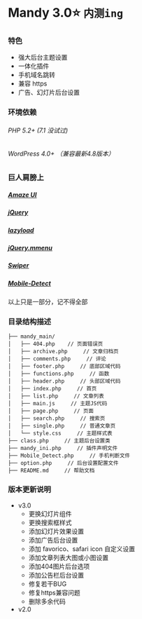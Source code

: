 # Mandy 3.0:star:  `内测ing`
### 特色
- 强大后台主题设置
- 一体化插件
- 手机域名跳转
- 兼容 https
- 广告、幻灯片后台设置
### 环境依赖
###### PHP 5.2+ (7.1 没试过)
###### WordPress 4.0+ （兼容最新4.8版本）

### 巨人肩膀上
##### <a href="https://github.com/amazeui/amazeui">Amaze UI</a>
##### <a href="https://github.com/jquery/jquery">jQuery</a>
##### <a href="https://github.com/rgrove/lazyload">lazyload</a>
##### <a href="https://github.com/FrDH/jQuery.mmenu">jQuery.mmenu</a>
##### <a href="https://github.com/nolimits4web/Swiper">Swiper</a>
##### <a href="https://github.com/serbanghita/Mobile-Detect">Mobile-Detect</a>
以上只是一部分，记不得全部

### 目录结构描述
```
├── mandy_main/
│   ├── 404.php    // 页面错误页
│   ├── archive.php     // 文章归档页
│   ├── comments.php     // 评论
│   ├── footer.php     // 底部区域代码
│   ├── functions.php     // 函数
│   ├── header.php     // 头部区域代码
│   ├── index.php     // 首页
│   ├── list.php     // 文章列表
│   ├── main.js     // 主题JS代码
│   ├── page.php     // 页面
│   ├── search.php     // 搜索页
│   ├── single.php     // 普通文章页
│   └── style.css     // 主题样式表
├── class.php     // 主题后台设置类
├── mandy_ini.php     // 插件声明文件
├── Mobile_Detect.php     // 手机判断文件
├── option.php     // 后台设置配置文件
├── README.md     // 帮助文档
```


### 版本更新说明
- v3.0 
  - 更换幻灯片组件
  - 更换搜索框样式
  - 添加幻灯片效果设置
  - 添加广告后台设置
  - 添加 favorico、safari icon 自定义设置
  - 添加文章列表大图或小图设置
  - 添加404图片后台选项
  - 添加公告栏后台设置
  - 修复若干BUG
  - 修复https兼容问题
  - 删除多余代码
- v2.0 
